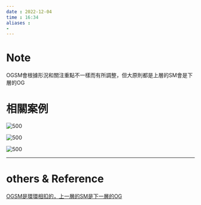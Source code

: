```yaml
---
date : 2022-12-04
time : 16:34
aliases :
- 
---
```

# Note
OGSM會根據形況和關注重點不一樣而有所調整，但大原則都是上層的SM會是下層的OG

# 相關案例
![500](S__10387471.jpg)

![500](S__10387470.jpg)

![500](S__10387469.jpg)

---
# others &  Reference
[OGSM是環環相扣的，上一層的SM是下一層的OG](OGSM是環環相扣的，上一層的SM是下一層的OG.md)
